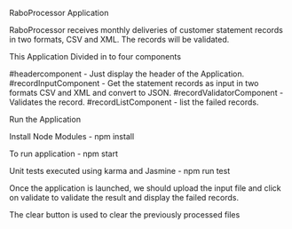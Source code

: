 RaboProcessor Application

RaboProcessor receives monthly deliveries of customer statement records in two formats, CSV and XML. The records will be validated.

This Application Divided in to four components

#headercomponent - Just display the header of the Application.
#recordInputComponent - Get the statement records as input in two formats CSV and XML and convert to JSON.
#recordValidatorComponent - Validates the record.
#recordListComponent - list the failed records.


Run the Application

Install Node Modules - npm install

To run application - npm start

Unit tests executed using karma and Jasmine - npm run test


Once the application is launched, we should upload the input file and click on validate to validate the result and display the failed records.

The clear button is used to clear the previously processed files

